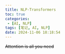 ```yaml
---
title: NLP-Transformers
toc: true
categories:
 - [AI, NLP]
tags: [笔记, AI, NLP]
date: 2024-11-06 18:18:54
---
```


~~Attention is all you need~~

<!-- more -->
